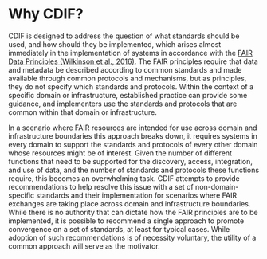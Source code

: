 # Why CDIF?

CDIF is designed to address the question of what standards should be used, and how should they be implemented, which arises almost immediately in the implementation of systems in accordance with the [FAIR Data Principles (Wilkinson et al., 2016)](https://doi.org/10.1038/sdata.2016.18). The FAIR principles require that data and metadata be described according to common standards and made available through common protocols and mechanisms, but as principles, they do not specify which standards and protocols. Within the context of a specific domain or infrastructure, established practice can provide some guidance, and implementers use the standards and protocols that are common within that domain or infrastructure. 

In a scenario where FAIR resources are intended for use across domain and infrastructure boundaries this approach breaks down, it requires systems in every domain to support the standards and protocols of every other domain whose resources might be of interest. Given the number of different functions that need to be supported for the discovery, access, integration, and use of data, and the number of standards and protocols these functions require, this becomes an overwhelming task. CDIF attempts to provide recommendations to help resolve this issue with a set of non-domain-specific standards and their implementation for scenarios where FAIR exchanges are taking place across domain and infrastructure boundaries. While there is no authority that can dictate how the FAIR principles are to be implemented, it is possible to recommend a single approach to promote convergence on a set of standards, at least for typical cases. While adoption of such recommendations is of necessity voluntary, the utility of a common approach will serve as the motivator.